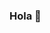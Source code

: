 ### Hola 👋

<!--
**palferfer/palferfer** is a ✨ _special_ ✨ repository because its `README.md` (this file) appears on your GitHub profile.

Here are some ideas to get you started:

- 🔭 I’m currently working on 
- 🌱 I’m currently learning ...
- 🤔 I’m looking for help with ...
- ⚡ Fun fact: ...
-->
